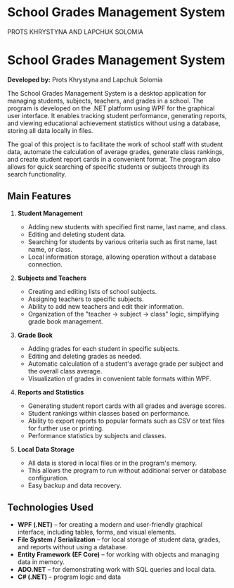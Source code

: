 # School Grades Management System

PROTS KHRYSTYNA AND LAPCHUK SOLOMIA

# School Grades Management System

**Developed by:** Prots Khrystyna and Lapchuk Solomia

The School Grades Management System is a desktop application for managing students, subjects, teachers, and grades in a school. The program is developed on the .NET platform using WPF for the graphical user interface. It enables tracking student performance, generating reports, and viewing educational achievement statistics without using a database, storing all data locally in files.

The goal of this project is to facilitate the work of school staff with student data, automate the calculation of average grades, generate class rankings, and create student report cards in a convenient format. The program also allows for quick searching of specific students or subjects through its search functionality.

## Main Features

1. **Student Management**
   - Adding new students with specified first name, last name, and class.
   - Editing and deleting student data.
   - Searching for students by various criteria such as first name, last name, or class.
   - Local information storage, allowing operation without a database connection.

2. **Subjects and Teachers**
   - Creating and editing lists of school subjects.
   - Assigning teachers to specific subjects.
   - Ability to add new teachers and edit their information.
   - Organization of the "teacher → subject → class" logic, simplifying grade book management.

3. **Grade Book**
   - Adding grades for each student in specific subjects.
   - Editing and deleting grades as needed.
   - Automatic calculation of a student's average grade per subject and the overall class average.
   - Visualization of grades in convenient table formats within WPF.

4. **Reports and Statistics**
   - Generating student report cards with all grades and average scores.
   - Student rankings within classes based on performance.
   - Ability to export reports to popular formats such as CSV or text files for further use or printing.
   - Performance statistics by subjects and classes.

5. **Local Data Storage**
   - All data is stored in local files or in the program's memory.
   - This allows the program to run without additional server or database configuration.
   - Easy backup and data recovery.

## Technologies Used

- **WPF (.NET)** – for creating a modern and user-friendly graphical interface, including tables, forms, and visual elements.
- **File System / Serialization** – for local storage of student data, grades, and reports without using a database.
- **Entity Framework (EF Core)** – for working with objects and managing data in memory.
- **ADO.NET** – for demonstrating work with SQL queries and local data.
- **C# (.NET)** – program logic and data

